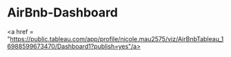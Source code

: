 # AirBnb-Dashboard
<a href = "https://public.tableau.com/app/profile/nicole.mau2575/viz/AirBnbTableau_16988599673470/Dashboard1?publish=yes"/a>
